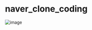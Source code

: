 # naver_clone_coding

![image](https://user-images.githubusercontent.com/57928967/181721832-e8478e7c-3f63-40bc-9732-837b0e0a9c65.png)
